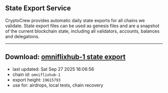 ## State Export Service
CryptoCrew provides automatic daily state exports for all chains we validate. State export files can be used as genesis files and are a snapshot of the current blockchain state, including all validators, accounts, balances and delegations.

---
**Download: [omniflixhub-1 state export](https://dl-eu2.ccvalidators.com/SERVICE/omniflixhub/omniflixhub-1_export_19615793.json)**
---

- last updated: Sat Sep 27 2025 16:06:56
- chain id: `omniflixhub-1`
- export height: `19615793`
- use for: airdrops, local tests, chain recovery

